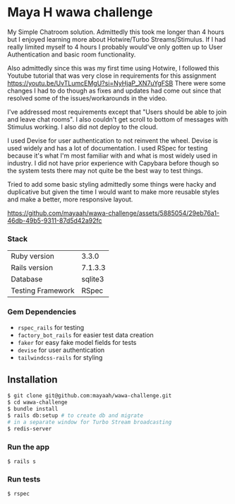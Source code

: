 # Maya H wawa challenge

My Simple Chatroom solution. Admittedly this took me longer than 4 hours but I enjoyed learning more about Hotwire/Turbo Streams/Stimulus. If I had really limited myself to 4 hours I probably would've only gotten up to User Authentication and basic room functionality.

Also admittedly since this was my first time using Hotwire, I followed this Youtube tutorial that was very close in requirements for this assignment https://youtu.be/UvTLumcEMgU?si=NyHjaP_XN7uYgFSB There were some changes I had to do though as fixes and updates had come out since that resolved some of the issues/workarounds in the video.

I've addressed most requirements except that "Users should be able to join and leave chat rooms". I also couldn't get scroll to bottom of messages with Stimulus working. I also did not deploy to the cloud.

I used Devise for user authentication to not reinvent the wheel. Devise is used widely and has a lot of documentation. I used RSpec for testing because it's what I'm most familiar with and what is most widely used in industry. I did not have prior experience with Capybara before though so the system tests there may not quite be the best way to test things.

Tried to add some basic styling admittedly some things were hacky and duplicative but given the time I would want to make more reusable styles and make a better, more responsive layout.


https://github.com/mayaah/wawa-challenge/assets/5885054/29eb76a1-46db-49b5-9311-87d5d42a92fc





### Stack
|  |  |
|--|--|
| Ruby version | 3.3.0  |
| Rails version | 7.1.3.3  |
| Database | sqlite3  |
| Testing Framework | RSpec  |

### Gem Dependencies
* `rspec_rails` for testing
* `factory_bot_rails` for easier test data creation
* `faker` for easy fake model fields for tests
* `devise` for user authentication
* `tailwindcss-rails` for styling

## Installation
```sh
$ git clone git@github.com:mayaah/wawa-challenge.git
$ cd wawa-challenge
$ bundle install
$ rails db:setup # to create db and migrate
# in a separate window for Turbo Stream broadcasting
$ redis-server
```

### Run the app
```
$ rails s
```

### Run tests
```
$ rspec

